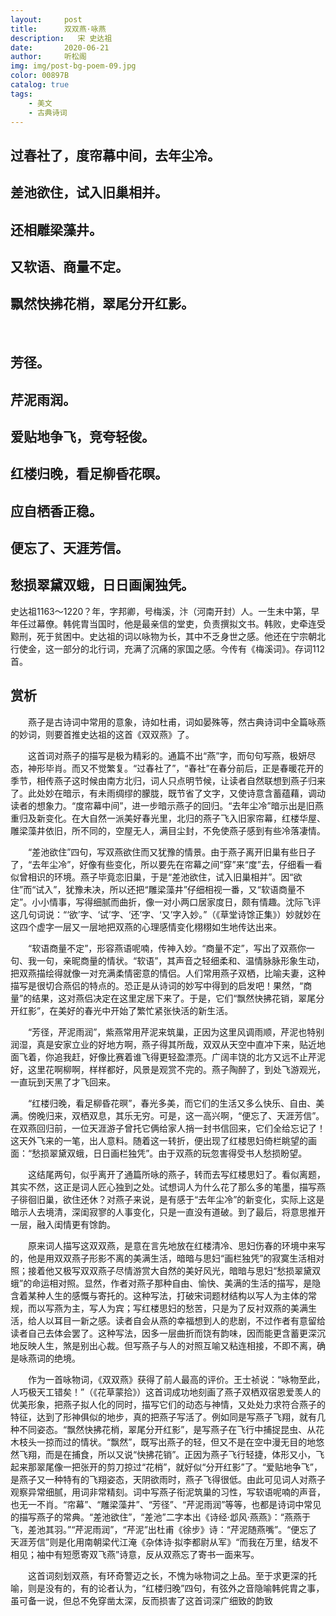 ```yaml
---
layout:     post
title:      双双燕·咏燕
description:   宋 史达祖
date:       2020-06-21
author:     听松阁
img: img/post-bg-poem-09.jpg
color: 00897B
catalog: true
tags:
    - 美文
    - 古典诗词
---
```


## 过春社了，度帘幕中间，去年尘冷。
## 差池欲住，试入旧巢相并。
## 还相雕梁藻井。
## 又软语、商量不定。
## 飘然快拂花梢，翠尾分开红影。 
&nbsp;
## 芳径。
## 芹泥雨润。
## 爱贴地争飞，竞夸轻俊。
## 红楼归晚，看足柳昏花暝。
## 应自栖香正稳。
## 便忘了、天涯芳信。
## 愁损翠黛双蛾，日日画阑独凭。



史达祖1163～1220？年，字邦卿，号梅溪，汴（河南开封）人。一生未中第，早年任过幕僚。韩侂胄当国时，他是最亲信的堂吏，负责撰拟文书。韩败，史牵连受黥刑，死于贫困中。史达祖的词以咏物为长，其中不乏身世之感。他还在宁宗朝北行使金，这一部分的北行词，充满了沉痛的家国之感。今传有《梅溪词》。存词112首。



## 赏析

　　燕子是古诗词中常用的意象，诗如杜甫，词如晏殊等，然古典诗词中全篇咏燕的妙词，则要首推史达祖的这首《双双燕》了。

　　这首词对燕子的描写是极为精彩的。通篇不出“燕”字，而句句写燕，极妍尽态，神形毕肖。而又不觉繁复。“过春社了”，“春社”在春分前后，正是春暖花开的季节，相传燕子这时候由南方北归，词人只点明节候，让读者自然联想到燕子归来了。此处妙在暗示，有未雨绸缪的朦胧，既节省了文字，又使诗意含蓄蕴藉，调动读者的想象力。“度帘幕中间”，进一步暗示燕子的回归。“去年尘冷”暗示出是旧燕重归及新变化。在大自然一派美好春光里，北归的燕子飞入旧家帘幕，红楼华屋、雕梁藻井依旧，所不同的，空屋无人，满目尘封，不免使燕子感到有些冷落凄情。

　　“差池欲住”四句，写双燕欲住而又犹豫的情景。由于燕子离开旧巢有些日子了，“去年尘冷”，好像有些变化，所以要先在帘幕之间“穿”来“度”去，仔细看一看似曾相识的环境。燕子毕竟恋旧巢，于是“差池欲住，试入旧巢相并”。因“欲住”而“试入”，犹豫未决，所以还把“雕梁藻井”仔细相视一番，又“软语商量不定”。小小情事，写得细腻而曲折，像一对小两口居家度日，颇有情趣。沈际飞评这几句词说：“‘欲’字、‘试’字、‘还’字、‘又’字入妙。”（《草堂诗馀正集》）妙就妙在这四个虚字一层又一层地把双燕的心理感情变化栩栩如生地传达出来。

　　“软语商量不定”，形容燕语呢喃，传神入妙。“商量不定”，写出了双燕你一句、我一句，亲昵商量的情状。“软语”，其声音之轻细柔和、温情脉脉形象生动，把双燕描绘得就像一对充满柔情密意的情侣。人们常用燕子双栖，比喻夫妻，这种描写是很切合燕侣的特点的。恐正是从诗词的妙写中得到的启发吧！果然，“商量”的结果，这对燕侣决定在这里定居下来了。于是，它们“飘然快拂花销，翠尾分开红影”，在美好的春光中开始了繁忙紧张快活的新生活。

　　“芳径，芹泥雨润”，紫燕常用芹泥来筑巢，正因为这里风调雨顺，芹泥也特别润湿，真是安家立业的好地方啊，燕子得其所哉，双双从天空中直冲下来，贴近地面飞着，你追我赶，好像比赛着谁飞得更轻盈漂亮。广阔丰饶的北方又远不止芹泥好，这里花啊柳啊，样样都好，风景是观赏不完的。燕子陶醉了，到处飞游观光，一直玩到天黑了才飞回来。

　　“红楼归晚，看足柳昏花暝”，春光多美，而它们的生活又多么快乐、自由、美满。傍晚归来，双栖双息，其乐无穷。可是，这一高兴啊，“便忘了、天涯芳信”。在双燕回归前，一位天涯游子曾托它俩给家人捎一封书信回来，它们全给忘记了！这天外飞来的一笔，出人意料。随着这一转折，便出现了红楼思妇倚栏眺望的画面：“愁损翠黛双蛾，日日画栏独凭”。由于双燕的玩忽害得受书人愁损盼望。

　　这结尾两句，似乎离开了通篇所咏的燕子，转而去写红楼思妇了。看似离题，其实不然，这正是词人匠心独到之处。试想词人为什么花了那么多的笔墨，描写燕子徘徊旧巢，欲住还休？对燕子来说，是有感于“去年尘冷”的新变化，实际上这是暗示人去境清，深闺寂寥的人事变化，只是一直没有道破。到了最后，将意思推开一层，融入闺情更有馀韵。

　　原来词人描写这双双燕，是意在言先地放在红楼清冷、思妇伤春的环境中来写的，他是用双双燕子形影不离的美满生活，暗暗与思妇“画栏独凭”的寂寞生活相对照；接着他又极写双双燕子尽情游赏大自然的美好风光，暗暗与思妇“愁损翠黛双蛾”的命运相对照。显然，作者对燕子那种自由、愉快、美满的生活的描写，是隐含着某种人生的感慨与寄托的。这种写法，打破宋词题材结构以写人为主体的常规，而以写燕为主，写人为宾；写红楼思妇的愁苦，只是为了反衬双燕的美满生活，给人以耳目一新之感。读者自会从燕的幸福想到人的悲剧，不过作者有意留给读者自己去体会罢了。这种写法，因多一层曲折而饶有韵味，因而能更含蓄更深沉地反映人生，煞是别出心裁。但写燕子与人的对照互喻又粘连相接，不即不离，确是咏燕词的绝境。

　　作为一首咏物词，《双双燕》获得了前人最高的评价。王士祯说：“咏物至此，人巧极天工错矣！”（《花草蒙拾》）这首词成功地刻画了燕子双栖双宿恩爱羡人的优美形象，把燕子拟人化的同时，描写它们的动态与神情，又处处力求符合燕子的特征，达到了形神俱似的地步，真的把燕子写活了。例如同是写燕子飞翔，就有几种不同姿态。“飘然快拂花梢，翠尾分开红影”，是写燕子在飞行中捕捉昆虫、从花木枝头一掠而过的情状。“飘然”，既写出燕子的轻，但又不是在空中漫无目的地悠然飞翔，而是在捕食，所以又说“快拂花销”。正因为燕子飞行轻捷，体形又小，飞起来那翠尾像一把张开的剪刀掠过“花梢”，就好似“分开红影”了。“爱贴地争飞”，是燕子又一种特有的飞翔姿态，天阴欲雨时，燕子飞得很低。由此可见词人对燕子观察异常细腻，用词非常精刻。词中写燕子衔泥筑巢的习性，写软语呢喃的声音，也无一不肖。“帘幕”、“雕梁藻井”、“芳径”、“芹泥雨润”等等，也都是诗词中常见的描写燕子的常典。“差池欲住”，“差池”二字本出《诗经·邶风·燕燕》：“燕燕于飞，差池其羽。”“芹泥雨润”，“芹泥”出杜甫《徐步》诗：“芹泥随燕嘴”。“便忘了天涯芳信”则是化用南朝梁代江淹《杂体诗·拟李都尉从军》“而我在万里，结发不相见；袖中有短愿寄双飞燕”诗意，反从双燕忘了寄书一面来写。

　　这首词刻划双燕，有环奇警迈之长，不愧为咏物词之上品。至于求更深的托喻，则是没有的，有的论者认为，“红楼归晚”四句，有弦外之音隐喻韩侂胄之事，虽可备一说，但总不免穿凿太深，反而损害了这首词深广细致的韵致
